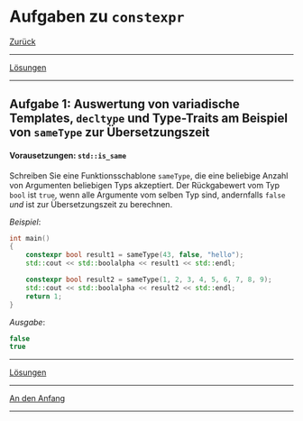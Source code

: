 # Aufgaben zu `constexpr`

[Zurück](Exercises.md)

---

[Lösungen](Exercises_14_ConstExpr.cpp)

---

## Aufgabe 1: Auswertung von variadische Templates, `decltype` und Type-Traits am Beispiel von `sameType` zur Übersetzungszeit

#### Vorausetzungen: `std::is_same`

Schreiben Sie eine Funktionsschablone `sameType`, die eine beliebige Anzahl von Argumenten
beliebigen Typs akzeptiert. Der Rückgabewert vom Typ `bool` ist `true`, wenn alle Argumente vom selben Typ
sind, andernfalls `false` *und* ist zur Übersetzungszeit zu berechnen.
 
*Beispiel*:

```cpp
int main() 
{
    constexpr bool result1 = sameType(43, false, "hello");
    std::cout << std::boolalpha << result1 << std::endl;

    constexpr bool result2 = sameType(1, 2, 3, 4, 5, 6, 7, 8, 9);
    std::cout << std::boolalpha << result2 << std::endl;
    return 1;
}
```

*Ausgabe*:

```cpp
false
true
```

---

[Lösungen](Exercises_14_ConstExpr.cpp)

---

[An den Anfang](#Aufgaben-zur-constexpr)

---
